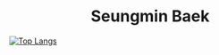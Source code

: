 
<h1 align = "center">Seungmin Baek</h1>


[![Top Langs](https://github-readme-stats.vercel.app/api/top-langs/?username=bsm021031)](https://github.com/anuraghazra/github-readme-stats)
